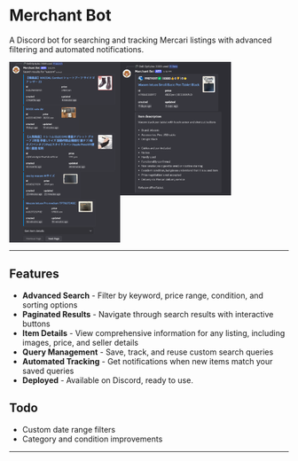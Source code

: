 # Merchant Bot

A Discord bot for searching and tracking Mercari listings with advanced filtering and automated notifications.

<div style="display: flex; align-items: start;">
    <img src="./assets/search.png" alt="Search Results" width="200">
    <img src="./assets/item-details.png" alt="Item Details" width="200">
</div>

---

## Features

- **Advanced Search** - Filter by keyword, price range, condition, and sorting options
- **Paginated Results** - Navigate through search results with interactive buttons
- **Item Details** - View comprehensive information for any listing, including images, price, and seller details
- **Query Management** - Save, track, and reuse custom search queries
- **Automated Tracking** - Get notifications when new items match your saved queries
- **Deployed** - Available on Discord, ready to use.

## Todo
- Custom date range filters
- Category and condition improvements  
---

